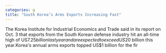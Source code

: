 ```yaml
---
categories: g
title: "South Korea’s Arms Exports Increasing Fast"
---
```

The Korea Institute for Industrial Economics and Trade said in its report on Oct. 3 that exports from the South Korean defense industry hit an all-time high of US$7.25 billion last year and are expected to exceed US$20 billion this year.Korea&#39;s annual arms exports topped US$1 billion for the fir
